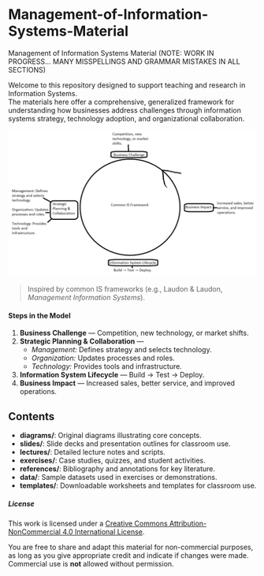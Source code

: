 # Management-of-Information-Systems-Material
Management of Information Systems Material (NOTE: WORK IN PROGRESS... MANY MISSPELLINGS AND GRAMMAR MISTAKES IN ALL SECTIONS)

Welcome to this repository designed to support teaching and research in Information Systems.  
The materials here offer a comprehensive, generalized framework for understanding how businesses address challenges through information systems strategy, technology adoption, and organizational collaboration.

![Business Flow Diagram](Images/diagram.png)

> Inspired by common IS frameworks (e.g., Laudon & Laudon, *Management Information Systems*).

#### Steps in the Model
1. **Business Challenge** — Competition, new technology, or market shifts.
2. **Strategic Planning & Collaboration** —  
   - *Management:* Defines strategy and selects technology.  
   - *Organization:* Updates processes and roles.  
   - *Technology:* Provides tools and infrastructure.
3. **Information System Lifecycle** — Build → Test → Deploy.
4. **Business Impact** — Increased sales, better service, and improved operations.

## Contents

- **diagrams/**: Original diagrams illustrating core concepts.  
- **slides/**: Slide decks and presentation outlines for classroom use.  
- **lectures/**: Detailed lecture notes and scripts.  
- **exercises/**: Case studies, quizzes, and student activities.  
- **references/**: Bibliography and annotations for key literature.  
- **data/**: Sample datasets used in exercises or demonstrations.  
- **templates/**: Downloadable worksheets and templates for classroom use.

##### License

This work is licensed under a [Creative Commons Attribution-NonCommercial 4.0 International License](https://creativecommons.org/licenses/by-nc/4.0/).

You are free to share and adapt this material for non-commercial purposes,  
as long as you give appropriate credit and indicate if changes were made.  
Commercial use is **not** allowed without permission.

